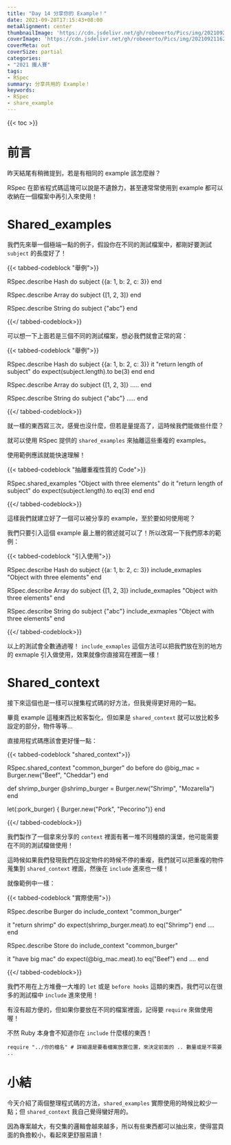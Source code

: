 ```yaml
---
title: "Day 14 分享你的 Example！"
date: 2021-09-28T17:15:43+08:00
metaAlignment: center
thumbnailImage: 'https://cdn.jsdelivr.net/gh/robeeerto/Pics/img/202109211620030.png'
coverImage: 'https://cdn.jsdelivr.net/gh/robeeerto/Pics/img/202109211620030.png' 
coverMeta: out
coverSize: partial
categories:
- "2021 鐵人賽"
tags:
- RSpec
summary: 分享共用的 Example！
keywords:
- RSpec
- share_example
---
```


{{< toc >}}

# 前言

昨天結尾有稍微提到，若是有相同的 example 該怎麼辦？

RSpec 在節省程式碼這塊可以說是不遺餘力，甚至連常常使用到 example 都可以收納在一個檔案中再引入來使用！

# Shared_examples

我們先來舉一個極端一點的例子，假設你在不同的測試檔案中，都剛好要測試 `subject` 的長度好了！

{{< tabbed-codeblock "舉例">}}
<!-- tab ruby -->
RSpec.describe Hash do
  subject {{a: 1, b: 2, c: 3}}
end

RSpec.describe Array do
  subject {[1, 2, 3]}
end

RSpec.describe String do
  subject {"abc"}
end
<!-- endtab -->
{{</ tabbed-codeblock>}}

可以想一下上面若是三個不同的測試檔案，想必我們就會正常的寫：

{{< tabbed-codeblock "舉例">}}
<!-- tab ruby -->
RSpec.describe Hash do
  subject {{a: 1, b: 2, c: 3}}
  it "return length of subject" do
    expect(subject.length).to be(3)
  end
end

RSpec.describe Array do
  subject {[1, 2, 3]}
  .....
end

RSpec.describe String do
  subject {"abc"}
  .....
end
<!-- endtab -->
{{</ tabbed-codeblock>}}

就一樣的東西寫三次，感覺也沒什麼，但若是量提高了，這時候我們能做些什麼？

就可以使用 RSpec 提供的 `shared_examples` 來抽離這些重複的 examples。

使用範例應該就能快速理解！

{{< tabbed-codeblock "抽離重複性質的 Code">}}
<!-- tab ruby -->
RSpec.shared_examples "Object with three elements" do
  it "return length of subject" do
    expect(subject.length).to eq(3)
  end
end
<!-- endtab -->
{{</ tabbed-codeblock>}}

這樣我們就建立好了一個可以被分享的 example，至於要如何使用呢？

我們只要引入這個 example 最上層的敘述就可以了！所以改寫一下我們原本的範例：

{{< tabbed-codeblock "引入使用">}}
<!-- tab ruby -->
RSpec.describe Hash do
  subject {{a: 1, b: 2, c: 3}}
  include_exmaples "Object with three elements"
end

RSpec.describe Array do
  subject {[1, 2, 3]}
  include_exmaples "Object with three elements"
end

RSpec.describe String do
  subject {"abc"}
  include_exmaples "Object with three elements"
end
<!-- endtab -->
{{</ tabbed-codeblock>}}

以上的測試會全數通過喔！ `include_exmaples` 這個方法可以把我們放在別的地方的 exmaple 引入做使用，效果就像你直接寫在裡面一樣！

# Shared_context

接下來這個也是一樣可以搜集程式碼的好方法，但我覺得更好用的一點。

畢竟 example 這種東西比較客製化，但如果是 `shared_context` 就可以放比較多設定的部分，物件等等...

直接用程式碼應該會更好懂一點：

{{< tabbed-codeblock "shared_context">}}
<!-- tab ruby -->
RSpec.shared_context "common_burger" do
  before do
    @big_mac = Burger.new("Beef", "Cheddar")
  end
  
  def shrimp_burger
    @shrimp_burger = Burger.new("Shrimp", "Mozarella")
  end
  
  let(:pork_burger) { Burger.new("Pork", "Pecorino")}
end
<!-- endtab -->
{{</ tabbed-codeblock>}}

我們製作了一個拿來分享的 `context` 裡面有著一堆不同種類的漢堡，他可能需要在不同的測試檔做使用！

這時候如果我們發現我們在設定物件的時候不停的重複，我們就可以把重複的物件蒐集到 `shared_context` 裡面，然後在 `include` 進來也一樣！

就像範例中一樣：

{{< tabbed-codeblock "實際使用">}}
<!-- tab ruby -->
RSpec.describe Burger do
  include_context "common_burger"
  
  it "return shrimp" do
   expect(shrimp_burger.meat).to eq("Shrimp") 
  end
  ....
end

RSpec.describe Store do
  include_context "common_burger"

  it "have big mac" do
    expect(@big_mac.meat).to eq("Beef")
  end
  ....
end
<!-- endtab -->
{{</ tabbed-codeblock>}}

我們不用在上方堆疊一大堆的 `let` 或是 `before hooks` 這類的東西，我們可以在很多的測試檔中 `include` 進來使用！

有沒有超方便的，但如果你要放在不同的檔案裡面，記得要 `require` 來做使用喔！

不然 Ruby 本身會不知道你在 `include` 什麼樣的東西！

```ruby=
require "../你的檔名" # 詳細還是要看檔案放置位置，來決定前面的 .. 數量或是不需要 ..
```

# 小結

今天介紹了兩個整理程式碼的方法，`shared_examples` 實際使用的時候比較少一點；但 `shared_context` 我自己覺得蠻好用的。

因為專案越大，有交集的邏輯會越來越多，所以有些東西都可以抽出來，使得當頁面的負擔較小，看起來更舒服易讀！




